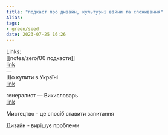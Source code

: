 ```yaml
---
title: "подкаст про дизайн, культурні війни та споживання"
Alias: 
tags:
- green/seed
date: 2023-07-25 16:26
---
```

Links:  
[[notes/zero/00 подкасти]]  
[link](https://youtu.be/S6utMtO8Iyc)  
—  
Що купити в Україні  
[link](https://www.spendwithukraine.com/)  

генералист — Викисловарь  
[link](https://ru.wiktionary.org/wiki/%D0%B3%D0%B5%D0%BD%D0%B5%D1%80%D0%B0%D0%BB%D0%B8%D1%81%D1%82)  


Мистецтво - це спосіб ставити запитання

Дизайн - вирішує проблеми

